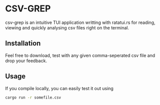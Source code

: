 # CSV-GREP

csv-grep is an intuitive TUI application writting with ratatui.rs for reading, viewing and quickly analysing csv files right on the terminal.

## Installation

Feel free to download, test with any given comma-seperated csv file and drop your feedback.

## Usage

If you compile locally, you can easily test it out using

```bash
cargo run -r somefile.csv
```
